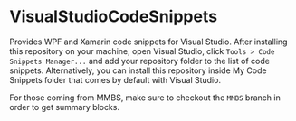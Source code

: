 # VisualStudioCodeSnippets
Provides WPF and Xamarin code snippets for Visual Studio. After installing this repository on your machine, open Visual Studio, click `Tools > Code Snippets Manager...` and add your repository folder to the list of code snippets. Alternatively, you can install this repository inside My Code Snippets folder that comes by default with Visual Studio.

For those coming from MMBS, make sure to checkout the `MMBS` branch in order to get summary blocks.
